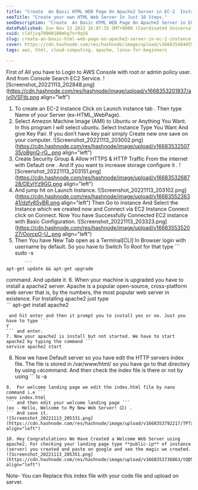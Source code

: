 ```yaml
---
title: "Create  An Basic HTML WEB Page On Apache2 Server in EC-2  Instance Using Ubuntu OS"
seoTitle: "Create your own HTML Web Server In Just 10 Steps."
seoDescription: "Create  An Basic HTML WEB Page On Apache2 Server in EC-2  Instance Using Ubuntu OS|CENTOS|LINUX"
datePublished: Sun Nov 13 2022 16:07:35 GMT+0000 (Coordinated Universal Time)
cuid: clafjvq70000108mhg7nr9q16
slug: create-an-basic-html-web-page-on-apache2-server-in-ec-2-instance-using-ubuntu-os
cover: https://cdn.hashnode.com/res/hashnode/image/upload/v1668354844555/QMXMtaIBm.png
tags: aws, html, cloud-computing, apache, linux-for-beginners

---
```


First of All you have to Login to AWS Console with root or admin policy user. And from Console Search EC2 Service.
![Screenshot_20221113_202848.png](https://cdn.hashnode.com/res/hashnode/image/upload/v1668353201837/ajv0VSFtb.png align="left")
1.	To create an EC-2 instance Click on Launch instance tab . Then type Name of your Server (ex-HTML_WebPage).
2.	Select Amezon Machine Image (AMI) to Ubuntu or Anything You Want. In this program I will select ubuntu. Select Instance Type You Want And give Key Pair. If you don’t have key pair simply Create new one save on your computer. 
![Screenshot_20221113_203002.png](https://cdn.hashnode.com/res/hashnode/image/upload/v1668353250735/oBgnQ-rG_.png align="left")
3.	Create Security Group & Allow HTTPS & HTTP Traffic From the internet with Default one . And If you want to increase storage configure it . 
![Screenshot_20221113_203151.png](https://cdn.hashnode.com/res/hashnode/image/upload/v1668353268728/DEylYz9GG.png align="left")
4.	 And jump hit on Launch Instance. 
![Screenshot_20221113_203102.png](https://cdn.hashnode.com/res/hashnode/image/upload/v1668355236341/dzfy65vBR.png align="left")
Then Go to instance And Select the Instance which we created now and Connect via EC2 Instance Connect  click on Connect. Now You have Successfully Connected EC2 instance with Basic Configuration.
![Screenshot_20221113_203323.png](https://cdn.hashnode.com/res/hashnode/image/upload/v1668355352027/OorcpO-U_.png align="left")
5.	Then You have New Tab open as a Terminal[CLI]  In Browser login with username by default. So you have to Switch To Root for that type ```
sudo -s
``` and hit Enter. Now You are root so you have to Update ang upgrade your instance by using 
       ```
apt-get update && apt-get upgrade
```
 command. And update it.
6.	When your machine is upgraded you have to install a apache2 server. Apache is a popular open-source, cross-platform web server that is, by the numbers, the most popular web server in existence. For Installing apache2 just type       
         ```
apt-get install apache2
```
 and hit enter and then it prompt you to install yes or no. Just you have to type ```
Y
``` and enter.
7. Now your apache2 is install but not started. We have to start apache2 by typing the command ```
service apache2 start
```
8.	Now we have Default server so you have edit the HTTP servers index file. The file is stored in /var/www/html/ so you have go to that directory by using ```
cd
```command. And then check the index file is there or not by using ```
ls -a
``` command. 
9.	For welcome landing page we edit the index.html file by nano command i.e ```
nano index.html
``` and then edit your welcome landing page ```
(ex - Hello, Welcome to My New Web Server! 😊) .
``` And save it. 
![Screenshot_20221113_205331.png](https://cdn.hashnode.com/res/hashnode/image/upload/v1668353792217/TPTx0h3Rc.png align="left")

10.	Hey Congratulations We Have Created a Welcome Web Server using apache2. For checking your landing page type **public-ip** of instance (server) you created and paste on google and see the magic we created.     
![Screenshot_20221113_205351.png](https://cdn.hashnode.com/res/hashnode/image/upload/v1668353736863/tQD5p0JyU.png align="left")

```
Note- You can Replace this index file with your code file and upload on server.

```
